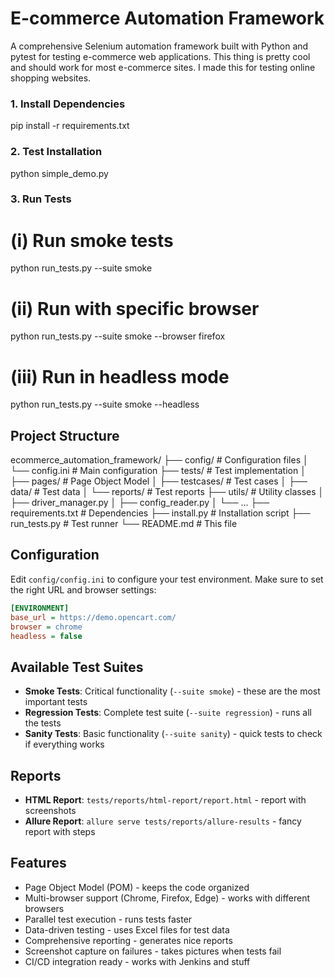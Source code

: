# E-commerce Automation Framework

A comprehensive Selenium automation framework built with Python and pytest for testing e-commerce web applications. This thing is pretty cool and should work for most e-commerce sites. I made this for testing online shopping websites.

### 1. Install Dependencies
pip install -r requirements.txt

### 2. Test Installation
python simple_demo.py

### 3. Run Tests

# (i) Run smoke tests
python run_tests.py --suite smoke

# (ii) Run with specific browser
python run_tests.py --suite smoke --browser firefox

# (iii) Run in headless mode
python run_tests.py --suite smoke --headless

## Project Structure

ecommerce_automation_framework/
├── config/                     # Configuration files
│   └── config.ini             # Main configuration
├── tests/                      # Test implementation
│   ├── pages/                 # Page Object Model
│   ├── testcases/             # Test cases
│   ├── data/                  # Test data
│   └── reports/               # Test reports
├── utils/                     # Utility classes
│   ├── driver_manager.py
│   ├── config_reader.py
│   └── ...
├── requirements.txt           # Dependencies
├── install.py                 # Installation script
├── run_tests.py              # Test runner
└── README.md                 # This file


## Configuration

Edit `config/config.ini` to configure your test environment. Make sure to set the right URL and browser settings:

```ini
[ENVIRONMENT]
base_url = https://demo.opencart.com/
browser = chrome
headless = false
```

## Available Test Suites

- **Smoke Tests**: Critical functionality (`--suite smoke`) - these are the most important tests
- **Regression Tests**: Complete test suite (`--suite regression`) - runs all the tests
- **Sanity Tests**: Basic functionality (`--suite sanity`) - quick tests to check if everything works

## Reports

- **HTML Report**: `tests/reports/html-report/report.html` - report with screenshots
- **Allure Report**: `allure serve tests/reports/allure-results` - fancy report with steps

## Features

-  Page Object Model (POM) - keeps the code organized
-  Multi-browser support (Chrome, Firefox, Edge) - works with different browsers
-  Parallel test execution - runs tests faster
-  Data-driven testing - uses Excel files for test data
-  Comprehensive reporting - generates nice reports
-  Screenshot capture on failures - takes pictures when tests fail
-  CI/CD integration ready - works with Jenkins and stuff

